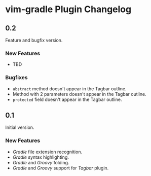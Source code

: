 # vim-gradle Plugin Changelog #

## 0.2 ##

Feature and bugfix version.

### New Features ###

* TBD

### Bugfixes ###

* `abstract` method doesn't appear in the Tagbar outline.
* Method with 2 parameters doesn't appear in the Tagbar outline.
* `protected` field doesn't appear in the Tagbar outline.

## 0.1 ##

Initial version.

### New Features ###

* *Gradle* file extension recognition.
* *Gradle* syntax highlighting.
* *Gradle* and *Groovy* folding.
* *Gradle* and *Groovy* support for *Tagbar* plugin.
